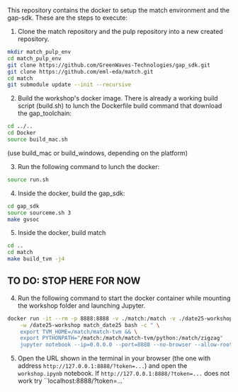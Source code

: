 This repository contains the docker to setup the match environment and the gap-sdk.
These are the steps to execute:

1. Clone the match repository and the pulp repository into a new created repository.
```bash
mkdir match_pulp_env
cd match_pulp_env
git clone https://github.com/GreenWaves-Technologies/gap_sdk.git
git clone https://github.com/eml-eda/match.git
cd match
git submodule update --init --recursive
```

2. Build the workshop's docker image. There is already a working build script (build.sh) to lunch the Dockerfile build command that download the gap_toolchain:
```bash
cd ../..
cd Docker
source build_mac.sh
```
(use build_mac or build_windows, depending on the platform)

3. Run the following command to lunch the docker:
```bash
source run.sh
```

4. Inside the docker, build the gap_sdk:
```bash
cd gap_sdk 
source sourceme.sh 3
make gvsoc
```

5. Inside the docker, build match
```bash
cd .. 
cd match
make build_tvm -j4
```

## TO DO: STOP HERE FOR NOW
4. Run the following command to start the docker container while mounting the workshop folder and launching Jupyter.
```bash
docker run -it --rm -p 8888:8888 -v ./match:/match -v ./date25-workshop:/date25-workshop \
    -w /date25-workshop match_date25 bash -c " \
    export TVM_HOME=/match/match-tvm && \
    export PYTHONPATH="/match:/match/match-tvm/python:/match/zigzag"
    jupyter notebook --ip=0.0.0.0 --port=8888 --no-browser --allow-root"
```

5. Open the URL shown in the terminal in your browser (the one with address `http://127.0.0.1:8888/?token=...`) and open the `workshop.ipynb` notebook. If `http://127.0.0.1:8888/?token=...` does not work try ``localhost:8888/?token=...`
